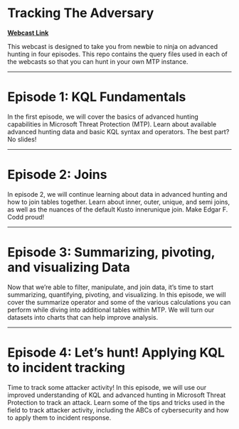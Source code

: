 # Tracking The Adversary

**[Webcast Link](https://techcommunity.microsoft.com/t5/microsoft-threat-protection/webinar-series-unleash-the-hunter-in-you/ba-p/1509232)**

This webcast is designed to take you from newbie to ninja on advanced hunting in four episodes. This repo contains the query files used in each of the webcasts so that you can hunt in your own MTP instance.

---

# Episode 1: KQL Fundamentals

In the first episode, we will cover the basics of advanced hunting capabilities in Microsoft Threat Protection (MTP). Learn about available advanced hunting data and basic KQL syntax and operators. The best part?  No slides!

---

# Episode 2: Joins

In episode 2, we will continue learning about data in advanced hunting and how to join tables together. Learn about inner, outer, unique, and semi joins, as well as the nuances of the default Kusto innerunique join. Make Edgar F. Codd proud!

---

# Episode 3: Summarizing, pivoting, and visualizing Data

Now that we’re able to filter, manipulate, and join data, it’s time to start summarizing, quantifying, pivoting, and visualizing. In this episode, we will cover the summarize operator and some of the various calculations you can perform while diving into additional tables within MTP. We will turn our datasets into charts that can help improve analysis.

---

# Episode 4: Let’s hunt! Applying KQL to incident tracking

Time to track some attacker activity! In this episode, we will use our improved understanding of KQL and advanced hunting in Microsoft Threat Protection to track an attack. Learn some of the tips and tricks used in the field to track attacker activity, including the ABCs of cybersecurity and how to apply them to incident response.
